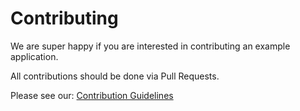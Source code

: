 # Contributing

We are super happy if you are interested in contributing an example application.

All contributions should be done via Pull Requests.

Please see our: [Contribution Guidelines](https://docs.green-coding.berlin/docs/contributing/example-applications-contribution/)
